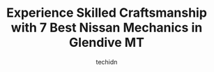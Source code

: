 ---
layout: ampstory
image: https://images.unsplash.com/photo-1614687153862-b0e115ebcef1?ixlib=rb-4.0.3&ixid=MnwxMjA3fDB8MHxwaG90by1wYWdlfHx8fGVufDB8fHx8&auto=format&fit=crop&w=640&h=853&q=80
author: techidn
featured: false
description: When it comes to finding reliable automotive experts in Glendive MT, USA, look no further than the 7 best Nissan Mechanic in the area. With their exceptional skills and dedication to providi
title: Experience Skilled Craftsmanship with 7 Best Nissan Mechanics in Glendive MT
cover:
   title: Experience Skilled Craftsmanship with 7 Best Nissan Mechanics in Glendive MT
   subtitle: Rickpate
   background: https://images.unsplash.com/photo-1614687153862-b0e115ebcef1?ixlib=rb-4.0.3&ixid=MnwxMjA3fDB8MHxwaG90by1wYWdlfHx8fGVufDB8fHx8&auto=format&fit=crop&w=640&h=853&q=80

pages: 
 - layout: thirds
   top: <h1>#1 Rolling Rubber Point S Tire and Auto Service</h1>
   bottom: "<p>I was on a cross-country road trip when 1 of my tires caught a small screw that resulted in a slow leak. I rolled in on a quieter weekday afternoon and the service writer</p>"
   background: https://www.knot35.com/toplist/wp-content/uploads/2023/06/best-nissan-mechanic-1-in-glendive-mt-1685840529.jpeg
   backgroundblur: true
 - layout: thirds
   top: <h1>#2 Berg Tire Inc</h1>
   bottom: "<p>2111 W Towne St, Glendive, MT 59330, United States</p>"
   background: https://www.knot35.com/toplist/wp-content/uploads/2023/06/best-nissan-mechanic-2-in-glendive-mt-1685840530.jpeg
   cta:
      link: https://www.knot35.com/toplist/experience-skilled-craftsmanship-with-7-best-nissan-mechanics-in-glendive-mt/
      text: Experience Skilled Craftsmanship with 7 Best Nissan Mechanics in Glendive MT
 - layout: thirds
   top: <h1>#3 NAPA Auto Parts - Badlands Industries Inc</h1>
   bottom: "<p>1515 W Bell St H2, Glendive, MT 59330, United States</p>"
   background: https://www.knot35.com/toplist/wp-content/uploads/2023/06/best-nissan-mechanic-3-in-glendive-mt-1685840530.jpeg
   cta:
      link: https://www.knot35.com/toplist/experience-skilled-craftsmanship-with-7-best-nissan-mechanics-in-glendive-mt/
      text: Experience Skilled Craftsmanship with 7 Best Nissan Mechanics in Glendive MT
 - layout: thirds
   top: <h1>#4 Bobs Body Shop</h1>
   bottom: "<p>1523 N Merrill Ave, Glendive, MT 59330, United States</p>"
   background: https://images.unsplash.com/photo-1546497974-b213c9efb599?ixlib=rb-4.0.3&ixid=MnwxMjA3fDB8MHxwaG90by1wYWdlfHx8fGVufDB8fHx8&auto=format&fit=crop&w=640&h=853&q=80
   cta:
      link: https://www.knot35.com/toplist/experience-skilled-craftsmanship-with-7-best-nissan-mechanics-in-glendive-mt/
      text: Experience Skilled Craftsmanship with 7 Best Nissan Mechanics in Glendive MT
 - layout: thirds
   top: <h1>#5 Pro Tech Diesel Inc.</h1>
   bottom: "<p>111 Colorado Blvd, Glendive, MT 59330, United States</p>"
   background: https://images.unsplash.com/photo-1552083974-186346191183?ixlib=rb-4.0.3&ixid=MnwxMjA3fDB8MHxwaG90by1wYWdlfHx8fGVufDB8fHx8&auto=format&fit=crop&w=640&h=853&q=80
   cta:
      link: https://www.knot35.com/toplist/experience-skilled-craftsmanship-with-7-best-nissan-mechanics-in-glendive-mt/
      text: Experience Skilled Craftsmanship with 7 Best Nissan Mechanics in Glendive MT
 - layout: thirds
   top: <h1>#6 Robins Service</h1>
   bottom: "<p>1302 W Towne St, Glendive, MT 59330, United States</p>"
   background: https://images.unsplash.com/photo-1591393223703-56fe1347ac62?ixlib=rb-4.0.3&ixid=MnwxMjA3fDB8MHxwaG90by1wYWdlfHx8fGVufDB8fHx8&auto=format&fit=crop&w=640&h=853&q=80
   cta:
      link: https://www.knot35.com/toplist/experience-skilled-craftsmanship-with-7-best-nissan-mechanics-in-glendive-mt/
      text: Experience Skilled Craftsmanship with 7 Best Nissan Mechanics in Glendive MT
 - layout: thirds
   top: <h1>#7 Windshields Plus</h1>
   bottom: "<p>1106 W Towne St, Glendive, MT 59330, United States</p>"
   background: https://images.unsplash.com/photo-1599422314077-f4dfdaa4cd09?ixlib=rb-4.0.3&ixid=MnwxMjA3fDB8MHxwaG90by1wYWdlfHx8fGVufDB8fHx8&auto=format&fit=crop&w=640&h=853&q=80
   cta:
      link: https://www.knot35.com/toplist/experience-skilled-craftsmanship-with-7-best-nissan-mechanics-in-glendive-mt/
      text: Experience Skilled Craftsmanship with 7 Best Nissan Mechanics in Glendive MT
 - layout: thirds
   middle: Continue reading...
   background: https://images.unsplash.com/photo-1553949345-eb786bb3f7ba?ixlib=rb-4.0.3&ixid=MnwxMjA3fDB8MHxwaG90by1wYWdlfHx8fGVufDB8fHx8&auto=format&fit=crop&w=640&h=853&q=80
   cta:
      link: https://www.knot35.com/toplist/experience-skilled-craftsmanship-with-7-best-nissan-mechanics-in-glendive-mt/
      text: Experience Skilled Craftsmanship with 7 Best Nissan Mechanics in Glendive MT
      
---
